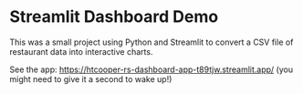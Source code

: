 # Streamlit Dashboard Demo

This was a small project using Python and Streamlit to convert a CSV file of restaurant data into interactive charts.  

See the app: https://htcooper-rs-dashboard-app-t89tjw.streamlit.app/ (you might need to give it a second to wake up!)
